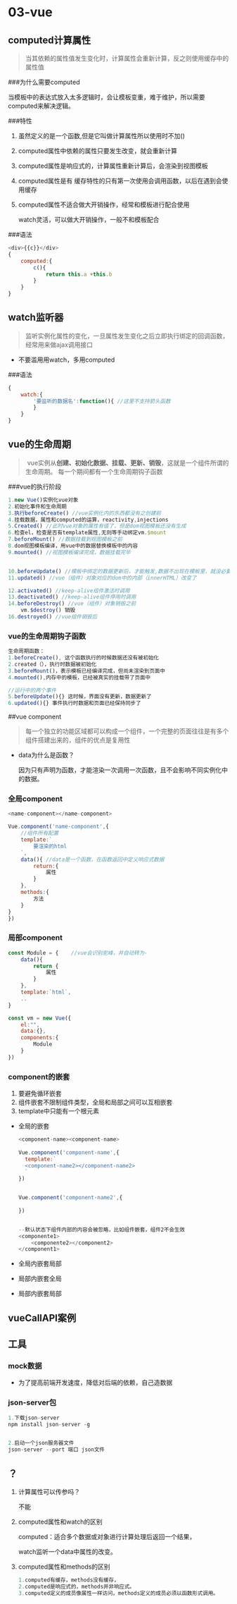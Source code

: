 # 03-vue

## computed计算属性

> 当其依赖的属性值发生变化时，计算属性会重新计算，反之则使用缓存中的属性值

###为什么需要computed

当模板中的表达式放入太多逻辑时，会让模板变重，难于维护，所以需要computed来解决逻辑。

###特性

1. 虽然定义的是一个函数,但是它叫做计算属性所以使用时不加()

2. computed属性中依赖的属性只要发生改变，就会重新计算

3. computed属性是响应式的，计算属性重新计算后，会渲染到视图模板

4. computed属性是有 缓存特性的只有第一次使用会调用函数，以后在遇到会使用缓存

5. computed属性不适合做大开销操作，经常和模板进行配合使用

   watch灵活，可以做大开销操作，一般不和模板配合

###语法

```js
<div>{{c}}</div>
{
    computed:{
        c(){ 
            return this.a +this.b
        }
    }
}
```


## watch监听器

> 监听实例化属性的变化，一旦属性发生变化之后立即执行绑定的回调函数，经常用来做ajax调用接口

+ 不要滥用用watch，多用computed

###语法

```js
{
    watch:{
        '要监听的数据名':function(){ //这里不支持箭头函数
        }
    }   
}
```



## vue的生命周期

>  vue实例从**创建、初始化数据、挂载、更新、销毁**，这就是一个组件所谓的生命周期。 每一个期间都有一个生命周期钩子函数



###vue的执行阶段

```js
1.new Vue()实例化vue对象
2.初始化事件和生命周期
3.执行beforeCreate() //vue实例化内的东西都没有之创建前
4.挂载数据，属性和computed的运算，reactivity,injections
5.Created() //此时vue对象的属性有值了，但是dom视图模板还没有生成
6.检查el，检查是否有template属性,无则等手动绑定vm.$mount
7.beforeMount() //数据挂载到视图模板之前
8.dom视图模板编译，用vue中的数据替换模板中的内容
9.mounted() //视图模板编译完成，数据挂载完毕


10.beforeUpdate() //模板中绑定的数据更新后，才能触发,数据不出现在模板里，就没必要再次渲染
11.updated() //vue（组件）对象对应的dom中的内部（innerHTML）改变了

12.activated() //keep-alive组件激活时调用
13.deactivated() //keep-alive组件停用时调用
14.beforeDestroy() //vue（组件）对象销毁之前
	vm.$destroy() 销毁
16.destroyed() //vue组件销毁后

```

### vue的生命周期钩子函数

```js
生命周期函数：
1.beforeCreate(), 这个函数执行的时候数据还没有被初始化
2.created（），执行时数据被初始化
3.beforeMount()，表示模板已经编译完成，但尚未渲染到页面中
4.mounted(),内存中的模板，已经被真实的挂载带了页面中

//运行中的两个事件
5.beforeUpdate(){} 这时候，界面没有更新，数据更新了
6.updated(){} 事件执行时数据和页面已经保持同步了
```





##vue component

> 每一个独立的功能区域都可以构成一个组件，一个完整的页面往往是有多个组件搭建出来的，组件的优点是复用性

+ data为什么是函数？

  因为只有声明为函数，才能渲染一次调用一次函数，且不会影响不同实例化中的数据。

### 全局component

```js
<name-component></name-component>

Vue.component('name-component',{
    //组件所有配置
    template:` 
		要渲染的html
	`,
    data(){ //data是一个函数，在函数返回中定义响应式数据
        return:{
            属性
        }
    },
    methods:{
        方法
    }
}
})
```

### 局部component

```js
const Module = {	//vue会识别驼峰，并自动转为-
    data(){
        return {
            属性
        }
    },
    template:`html`,
    ..
}

const vm = new Vue({
    el:"",
    data:{},
    components:{
        Module
    }
})
```

### component的嵌套

1. 要避免循环嵌套
2. 组件嵌套不限制组件类型，全局和局部之间可以互相嵌套
3. template中只能有一个根元素

+ 全局的嵌套

  ```js
  <component-name><component-name>
      
  Vue.component('component-name',{
  	template:`
  	<component-name2></component-name2>
  	`
  })
  
  
  Vue.component('component-name2',{
  		    
  }) 
  
  
  --默认状态下组件内部的内容会被忽略，比如组件嵌套，组件2不会生效
  <componente1>
      <componente2></component2>
  </component1>
  ```

  

+ 全局内嵌套局部

+ 局部内嵌套全局
+ 局部内嵌套局部



## vueCallAPI案例





## 工具

### mock数据

+ 为了提高前端开发速度，降低对后端的依赖，自己造数据

### json-server包

```js
1.下载json-server
npm install json-server -g


2.启动一个json服务器文件
json-server --port 端口 json文件
```



## ？

1. 计算属性可以传参吗？

   不能

2. computed属性和watch的区别

   computed：适合多个数据或对象进行计算处理后返回一个结果，

   watch监听一个data中属性的改变。

3. computed属性和methods的区别

   ```js
   1.computed有缓存，methods没有缓存，
   2.computed是响应式的，methods并非响应式。
   3.computed定义的成员像属性一样访问，methods定义的成员必须以函数形式调用。 
   ```

   

